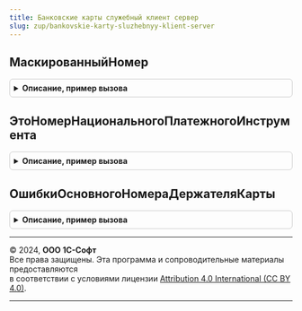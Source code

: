 ```yaml
---
title: Банковские карты служебный клиент сервер
slug: zup/bankovskie-karty-sluzhebnyy-klient-server
---
```



## МаскированныйНомер
<details style="margin: 1em 0; padding: 0.5em; border: 1px solid #ccc; border-radius: 6px;">

<summary style="font-weight: bold; cursor: pointer;">Описание, пример вызова</summary>

```bsl

Функция МаскированныйНомер(Знач ПолныйНомер) Экспорт
```

Пример вызова
```bsl
Результат = БанковскиеКартыСлужебныйКлиентСервер.МаскированныйНомер(ПолныйНомер) 
```
</details>

## ЭтоНомерНациональногоПлатежногоИнструмента
<details style="margin: 1em 0; padding: 0.5em; border: 1px solid #ccc; border-radius: 6px;">

<summary style="font-weight: bold; cursor: pointer;">Описание, пример вызова</summary>

```bsl

Функция ЭтоНомерНациональногоПлатежногоИнструмента(Знач ОсновнойНомерДержателяКарты) Экспорт
```

Пример вызова
```bsl
Результат = БанковскиеКартыСлужебныйКлиентСервер.ЭтоНомерНациональногоПлатежногоИнструмента(ОсновнойНомерДержателяКарты) 
```
</details>

## ОшибкиОсновногоНомераДержателяКарты
<details style="margin: 1em 0; padding: 0.5em; border: 1px solid #ccc; border-radius: 6px;">

<summary style="font-weight: bold; cursor: pointer;">Описание, пример вызова</summary>

```bsl

Функция ОшибкиОсновногоНомераДержателяКарты(ОсновнойНомерДержателяКарты, ЭтоНациональныйПлатежныйИнструмент = Неопределено) Экспорт
```

Пример вызова
```bsl
Результат = БанковскиеКартыСлужебныйКлиентСервер.ОшибкиОсновногоНомераДержателяКарты(ОсновнойНомерДержателяКарты, ЭтоНациональныйПлатежныйИнструмент);
```
</details>

---

© 2024, **ООО 1С-Софт**  
Все права защищены. Эта программа и сопроводительные материалы предоставляются  
в соответствии с условиями лицензии [Attribution 4.0 International (CC BY 4.0)](https://creativecommons.org/licenses/by/4.0/legalcode).

---

